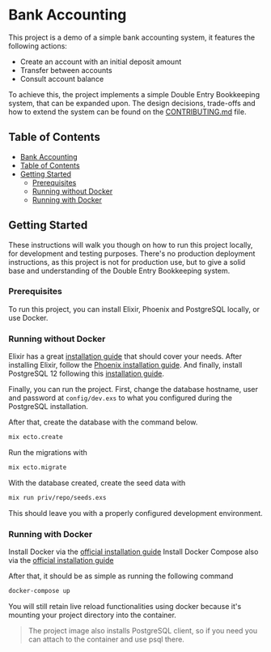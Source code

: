 # Bank Accounting

This project is a demo of a simple bank accounting system, it features the following actions:

- Create an account with an initial deposit amount
- Transfer between accounts
- Consult account balance

To achieve this, the project implements a simple Double Entry Bookkeeping system, that can be expanded upon.
The design decisions, trade-offs and how to extend the system can be found on the [CONTRIBUTING.md](./CONTRIBUTING.md) file.

## Table of Contents

<!--ts-->
  * [Bank Accounting](#bank-accounting)
  * [Table of Contents](#table-of-contents)
  * [Getting Started](#getting-started)
    * [Prerequisites](#prerequisites)
    * [Running without Docker](#running-without-docker)
    * [Running with Docker](#running-with-docker)
<!--te-->

## Getting Started

These instructions will walk you though on how to run this project locally, for development and testing purposes.
There's no production deployment instructions, as this project is not for production use, but to give a solid base and understanding of the Double Entry Bookkeeping system.

### Prerequisites

To run this project, you can install Elixir, Phoenix and PostgreSQL locally, or use Docker.

### Running without Docker

Elixir has a great [installation guide](https://elixir-lang.org/install.html) that should cover your needs.
After installing Elixir, follow the [Phoenix installation guide](https://hexdocs.pm/phoenix/installation.html#contenta).
And finally, install PostgreSQL 12 following this [installation guide](https://wiki.postgresql.org/wiki/Detailed_installation_guides).

Finally, you can run the project. First, change the database hostname, user and password at `config/dev.exs` to what you configured during the PostgreSQL installation.

After that, create the database with the command below.

```sh
mix ecto.create
```

Run the migrations with

```sh
mix ecto.migrate
```

With the database created, create the seed data with

```sh
mix run priv/repo/seeds.exs
```

This should leave you with a properly configured development environment.


### Running with Docker

Install Docker via the [official installation guide](https://docs.docker.com/install/)
Install Docker Compose also via the [official installation guide](https://docs.docker.com/compose/install/)

After that, it should be as simple as running the following command

```sh
docker-compose up
```

You will still retain live reload functionalities using docker because it's mounting your project directory into the container.

> The project image also installs PostgreSQL client, so if you need you can attach to the container and use psql there.

